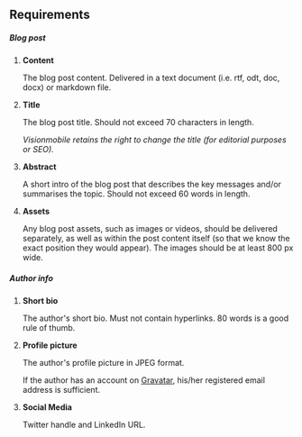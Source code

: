 ## Requirements##### Blog post1. **Content**

   The blog post content. Delivered in a text document (i.e. rtf, odt, doc, docx) or markdown file.

2. **Title**
   
   The blog post title. Should not exceed 70 characters in length. 
   
   *Visionmobile retains the right to change the title (for editorial purposes or SEO).*
3. **Abstract**
   A short intro of the blog post that describes the key messages and/or summarises the topic. Should not exceed 60 words in length.
4. **Assets**   Any blog post assets, such as images or videos, should be delivered separately, as well as within the post content itself (so that we know the exact position they would appear). The images should be at least 800 px wide.
##### Author info1. **Short bio**
   The author's short bio. Must not contain hyperlinks. 80 words is a good rule of thumb.2. **Profile picture**   The author's profile picture in JPEG format.
   If the author has an account on [Gravatar](https://en.gravatar.com/), his/her registered email address is sufficient.3. **Social Media**   Twitter handle and LinkedIn URL.